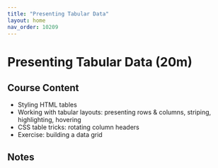 ```yaml
---
title: "Presenting Tabular Data"
layout: home
nav_order: 10209
---
```


# Presenting Tabular Data (20m)

## Course Content

- Styling HTML tables
- Working with tabular layouts: presenting rows & columns, striping, highlighting, hovering
- CSS table tricks: rotating column headers
- Exercise: building a data grid

## Notes

